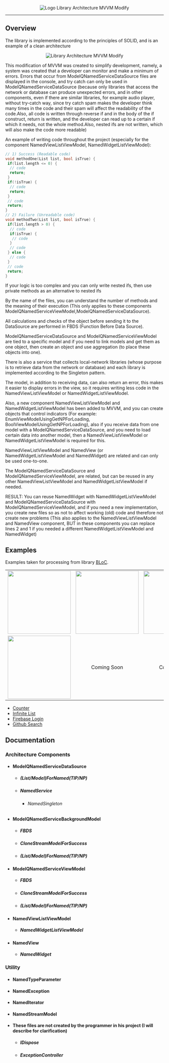 <p align="center">
<img src="https://github.com/JacobOdd/library_architecture_mvvm_modify/blob/main/assets/logo_library_architecture_mvvm_modify.png" alt="Logo Library Architecture MVVM Modify"/>
</p>

---

## Overview

The library is implemented according to the principles of SOLID, and is an example of a clean architecture

<p align="center"> 
<img src="https://github.com/JacobOdd/library_architecture_mvvm_modify/blob/main/assets/library_architecture_mvvm_modify.png" alt="Library Architecture MVVM Modify"/>
</p>

This modification of MVVM was created to simplify development, namely, a system was created that a developer can monitor and make a minimum of errors. Errors that occur from ModelQNamedServiceDataSource files are displayed in the console, and try catch can only be used in ModelQNamedServiceDataSource (because only libraries that access the network or database can produce unexpected errors, and in other components, even if there are similar libraries, for example audio player, without try-catch way, since try catch spam makes the developer think many times in the code and their spam will affect the readability of the code.Also, all code is written through reverse if and in the body of the if construct, return is written, and the developer can read up to a certain if which it needs, not the whole method.Also, nested ifs are not written, which will also make the code more readable)

An example of writing code throughout the project (especially for the component NamedViewListViewModel, NamedWidgetListViewModel):
```c
// 1) Success (Readable code)
void methodOne(List list, bool isTrue) {
 if(list.length <= 0) {
  // code
  return;
 }
 if(!isTrue) {
  // code
  return;
 }
 // code
 return;
}
// 2) Failure (Unreadable code)
void methodTwo(List list, bool isTrue) {
 if(list.length > 0) {
  // code
  if(isTrue) {
   // code
  }
  // code
 } else {
  // code
 }
 // code
 return;
}
```
If your logic is too complex and you can only write nested ifs, then use private methods as an alternative to nested ifs

By the name of the files, you can understand the number of methods and the meaning of their execution (This only applies to these components ModelQNamedServiceViewModel,ModelQNamedServiceDataSource). 

All calculations and checks of the object before sending it to the DataSource are performed in FBDS (Function Before Data Source).

ModelQNamedServiceDataSource and ModelQNamedServiceViewModel are tied to a specific model and if you need to link models and get them as one object, then create an object and use aggregation (to place these objects into one).

There is also a service that collects local-network libraries (whose purpose is to retrieve data from the network or database) and each library is implemented according to the Singleton pattern.

The model, in addition to receiving data, can also return an error, this makes it easier to display errors in the view, so it requires writing less code in the NamedViewListViewModel or NamedWidgetListViewModel.

Also, a new component NamedViewListViewModel and NamedWidgetListViewModel has been added to MVVM, and you can create objects that control indicators (For example: EnumViewModelUsingGetNPForLoading, BoolViewModelUsingGetNPForLoading), also if you receive data from one model with a ModelQNamedServiceDataSource, and you need to load certain data into another model, then a NamedViewListViewModel or NamedWidgetListViewModel is required for this.

NamedViewListViewModel and NamedView (or NamedWidgetListViewModel and NamedWidget) are related and can only be used one-to-one.

The ModelQNamedServiceDataSource and ModelQNamedServiceViewModel, are related, but can be reused in any other NamedViewListViewModel and NamedWidgetListViewModel if needed.

RESULT: You can reuse NamedWidget with NamedWidgetListViewModel and ModelQNamedServiceDataSource with ModelQNamedServiceViewModel, and if you need a new implementation, you create new files so as not to affect working (old) code and therefore not create new problems (This also applies to the NamedViewListViewModel and NamedView component, BUT in these components you can replace lines 2 and 1 if you needed a different NamedWidgetListViewModel and NamedWidget)

## Examples

Examples taken for processing from library <a href="https://github.com/felangel/bloc#examples">BLoC</a>.

<div style="text-align: center">
    <table>
        <tr>
            <td style="text-align: center">
                <img src="https://github.com/JacobOdd/library_architecture_mvvm_modify/blob/main/assets/counter.gif" width="200"/>
            </td>            
            <td style="text-align: center">
                <img src="https://github.com/JacobOdd/library_architecture_mvvm_modify/blob/main/assets/infinite_list.gif" width="200"/>
            </td>
            <td style="text-align: center">
                <img src="https://github.com/JacobOdd/library_architecture_mvvm_modify/blob/main/assets/firebase_login.gif" width="200"/>
            </td>
        </tr>
        <tr>
            <td style="text-align: center">
               <img src="https://github.com/JacobOdd/library_architecture_mvvm_modify/blob/main/assets/github_search.gif" width="200"/>
            </td>
            <td style="text-align: center">
               Coming Soon
            </td>
            <td style="text-align: center">
               Coming Soon
            </td>
        </tr>
    </table>
</div>

- <a href="https://github.com/JacobOdd/library_architecture_mvvm_modify/blob/main/examples/library_arch_mvvm_modify_counter">Counter</a>
- <a href="https://github.com/JacobOdd/library_architecture_mvvm_modify/blob/main/examples/library_arch_mvvm_modify_infinite_list">Infinite List</a>
- <a href="https://github.com/JacobOdd/library_architecture_mvvm_modify/blob/main/examples/library_arch_mvvm_modify_firebase_login">Firebase Login</a>
- <a href="https://github.com/JacobOdd/library_architecture_mvvm_modify/blob/main/examples/library_arch_mvvm_modify_github_search">Github Search</a>

## Documentation

### Architecture Components
- #### ModelQNamedServiceDataSource
  - ##### (List/Model)ForNamed(TIP/NP)
  - ##### NamedService
    - ###### NamedSingleton
- #### ModelQNamedServiceBackgroundModel
  - ##### FBDS
  - ##### CloneStreamModelForSuccess
  - ##### (List/Model)ForNamed(TIP/NP)
- #### ModelQNamedServiceViewModel
  - ##### FBDS
  - ##### CloneStreamModelForSuccess
  - ##### (List/Model)ForNamed(TIP/NP)
- #### NamedViewListViewModel
  - ##### NamedWidgetListViewModel
- #### NamedView
  - ##### NamedWidget

### Utility
- #### NamedTypeParameter
- #### NamedException
- #### NamedIterator
- #### NamedStreamModel
- #### These files are not created by the programmer in his project (I will describe for clarification)
  - ##### IDispose 
  - ##### ExceptionController
